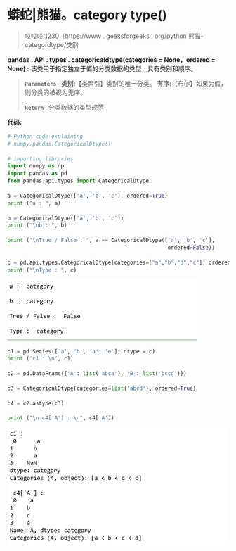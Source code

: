 # 蟒蛇|熊猫。category type()

> 哎哎哎:1230〔https://www . geeksforgeeks . org/python 熊猫-categordtype/类别

**pandas . API . types . categoricaldtype(categories = None，ordered = None) :** 该类用于指定独立于值的分类数据的类型，具有类别和顺序。

> **`Parameters-`**
> **类别:**【类索引】类别的唯一分类。
> **有序:**【布尔】如果为假，则分类的被视为无序。
> 
> **`Return-`** 分类数据的类型规范

**代码:**

```py
# Python code explaining 
# numpy.pandas.CategoricalDtype()

# importing libraries
import numpy as np
import pandas as pd
from pandas.api.types import CategoricalDtype

a = CategoricalDtype(['a', 'b', 'c'], ordered=True)
print ("a : ", a)

b = CategoricalDtype(['a', 'b', 'c'])
print ("\nb : ", b)

print ("\nTrue / False : ", a == CategoricalDtype(['a', 'b', 'c'], 
                                                   ordered=False))

c = pd.api.types.CategoricalDtype(categories=["a","b","d","c"], ordered=True)
print ("\nType : ", c)
```

![](img/a77e94f6b02233e851148bd9d4d1a5d2.png)

```py
c1 = pd.Series(['a', 'b', 'a', 'e'], dtype = c)
print ("c1 : \n", c1)

c2 = pd.DataFrame({'A': list('abca'), 'B': list('bccd')})

c3 = CategoricalDtype(categories=list('abcd'), ordered=True)

c4 = c2.astype(c3)

print ("\n c4['A'] : \n", c4['A'])
```

![](img/8125351a2b02aab92777d96fb5dd5c9c.png)